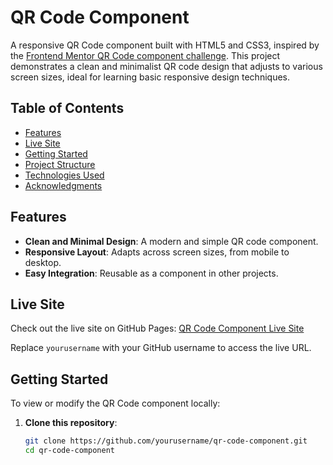 # QR Code Component

A responsive QR Code component built with HTML5 and CSS3, inspired by the [Frontend Mentor QR Code component challenge](https://www.frontendmentor.io/challenges/qr-code-component-iux_sIO_H). This project demonstrates a clean and minimalist QR code design that adjusts to various screen sizes, ideal for learning basic responsive design techniques.

## Table of Contents
- [Features](#features)
- [Live Site](#live-site)
- [Getting Started](#getting-started)
- [Project Structure](#project-structure)
- [Technologies Used](#technologies-used)
- [Acknowledgments](#acknowledgments)

## Features
- **Clean and Minimal Design**: A modern and simple QR code component.
- **Responsive Layout**: Adapts across screen sizes, from mobile to desktop.
- **Easy Integration**: Reusable as a component in other projects.

## Live Site
Check out the live site on GitHub Pages: [QR Code Component Live Site](https://yourusername.github.io/qr-code-component)

Replace `yourusername` with your GitHub username to access the live URL.

## Getting Started
To view or modify the QR Code component locally:
1. **Clone this repository**:
   ```bash
   git clone https://github.com/yourusername/qr-code-component.git
   cd qr-code-component

